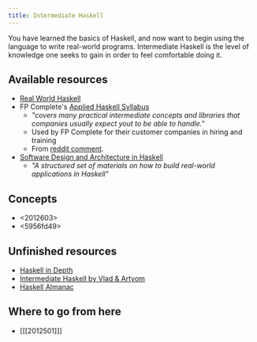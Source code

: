 ```yaml
---
title: Intermediate Haskell
---
```


You have learned the basics of Haskell, and now want to begin using the language to write real-world programs. Intermediate Haskell is the level of knowledge one seeks to gain in order to feel comfortable doing it.

## Available resources 

* [Real World Haskell](http://book.realworldhaskell.org/)
* FP Complete's [Applied Haskell Syllabus](https://tech.fpcomplete.com/haskell/syllabus)
  * *"covers many practical intermediate concepts and libraries that companies usually expect yout to be able to handle."* 
  * Used by FP Complete for their customer companies in hiring and training
  * From [reddit comment](https://old.reddit.com/r/haskell/comments/fyyia7/which_major_code_bases_should_i_study_to_better/fn2zlzu/).
* [Software Design and Architecture in Haskell](https://github.com/graninas/software-design-in-haskell)
  * *"A structured set of materials on how to build real-world applications in Haskell"*

## Concepts

* <2012603>
* <5956fd49> 

## Unfinished resources 

* [Haskell in Depth](https://www.manning.com/books/haskell-in-depth)
* [Intermediate Haskell by Vlad & Artyom](https://intermediatehaskell.com/)
* [Haskell Almanac](https://lorepub.com/product/cookbook)

## Where to go from here 

* [[[2012501]]]

